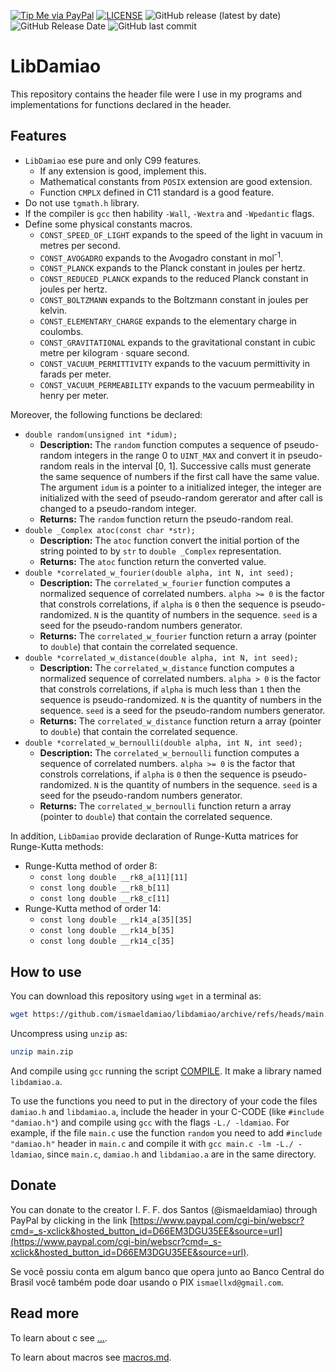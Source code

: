 [![Tip Me via PayPal](https://img.shields.io/badge/PayPal-tip%20me-green.svg?logo=paypal)](https://www.paypal.com/cgi-bin/webscr?cmd=_s-xclick&hosted_button_id=D66EM3DGU35EE&source=url)
[![LICENSE](https://img.shields.io/badge/license-MIT-lightgrey.svg)](/LICENSE)
![GitHub release (latest by date)](https://img.shields.io/github/v/release/ismaeldamiao/libdamiao)
![GitHub Release Date](https://img.shields.io/github/release-date/ismaeldamiao/libdamiao)
![GitHub last commit](https://img.shields.io/github/last-commit/ismaeldamiao/libdamiao)

# LibDamiao

This repository contains the header file were I use in my programs
and implementations for functions declared in the header.

## Features

* `LibDamiao` ese pure and only C99 features.
  * If any extension is good, implement this.
  * Mathematical constants from `POSIX` extension are good extension.
  * Function `CMPLX` defined in C11 standard is a good feature.
* Do not use `tgmath.h` library.
* If the compiler is `gcc` then hability `-Wall`, `-Wextra` and `-Wpedantic` flags.
* Define some physical constants macros.
  * `CONST_SPEED_OF_LIGHT` expands to the speed of the light in vacuum in metres per second.
  * `CONST_AVOGADRO` expands to the Avogadro constant in mol<sup>-1</sup>.
  * `CONST_PLANCK` expands to the Planck constant in joules per hertz.
  * `CONST_REDUCED_PLANCK` expands to the reduced Planck constant in joules per hertz.
  * `CONST_BOLTZMANN` expands to the Boltzmann constant in joules per kelvin.
  * `CONST_ELEMENTARY_CHARGE` expands to the elementary charge in coulombs.
  * `CONST_GRAVITATIONAL` expands to the gravitational constant in cubic metre per kilogram · square second.
  * `CONST_VACUUM_PERMITTIVITY` expands to the vacuum permittivity in farads per meter.
  * `CONST_VACUUM_PERMEABILITY` expands to the vacuum permeability in henry per meter.

Moreover, the following functions be declared:
* `double random(unsigned int *idum);`
  * **Description:**
The `random` function computes a sequence of pseudo-random integers in the range 0 to
`UINT_MAX` and convert it in pseudo-random reals in the interval [0, 1].
Successive calls must generate the same sequence of numbers if the first
call have the same value. The argument `idum` is a pointer to a
initialized integer, the integer are initialized with
the seed of pseudo-random gererator and after call is changed to a
pseudo-random integer.
  * **Returns:**
The `random` function return the pseudo-random real.
* `double _Complex atoc(const char *str);`
  * **Description:**
The `atoc` function convert the initial portion of the string pointed
to by `str` to `double _Complex` representation.
  * **Returns:**
The `atoc` function return the converted value.
* `double *correlated_w_fourier(double alpha, int N, int seed);`
  * **Description:**
The `correlated_w_fourier` function computes a normalized sequence of correlated
numbers. `alpha >= 0` is the factor that constrols correlations, if
`alpha` is `0` then the sequence is pseudo-randomized. `N` is
the quantity of numbers in the sequence. `seed` is a seed  for the 
pseudo-random numbers generator.
  * **Returns:**
The `correlated_w_fourier` function return a array (pointer to `double`) that
contain the correlated sequence.
* `double *correlated_w_distance(double alpha, int N, int seed);`
  * **Description:**
The `correlated_w_distance` function computes a normalized sequence of correlated
numbers. `alpha > 0` is the factor that constrols correlations, if
`alpha` is much less than `1` then the sequence is pseudo-randomized. `N` is
the quantity of numbers in the sequence. `seed` is a seed  for the 
pseudo-random numbers generator.
  * **Returns:**
The `correlated_w_distance` function return a array (pointer to `double`) that
contain the correlated sequence.
* `double *correlated_w_bernoulli(double alpha, int N, int seed);`
  * **Description:**
The `correlated_w_bernoulli` function computes a sequence of correlated
numbers. `alpha >= 0` is the factor that constrols correlations, if
`alpha` is `0` then the sequence is pseudo-randomized. `N` is
the quantity of numbers in the sequence. `seed` is a seed  for the 
pseudo-random numbers generator.
  * **Returns:**
The `correlated_w_bernoulli` function return a array (pointer to `double`) that
contain the correlated sequence.

In addition, `LibDamiao` provide declaration of Runge-Kutta matrices for
Runge-Kutta methods:
* Runge-Kutta method of order 8:
  * `const long double __rk8_a[11][11]`
  * `const long double __rk8_b[11]`
  * `const long double __rk8_c[11]`
* Runge-Kutta method of order 14:
  * `const long double __rk14_a[35][35]`
  * `const long double __rk14_b[35]`
  * `const long double __rk14_c[35]`

## How to use

You can download this repository using `wget` in a terminal as:
```bash
wget https://github.com/ismaeldamiao/libdamiao/archive/refs/heads/main.zip
```

Uncompress using `unzip` as:
```bash
unzip main.zip
```

And compile using `gcc` running the script [COMPILE](/src/COMPILE). It
make a library named `libdamiao.a`.

To use the functions you need to put in the directory of your code the files
`damiao.h` and `libdamiao.a`, include the header in your C-CODE
(like `#include "damiao.h"`) and compile using `gcc` with the flags
`-L./ -ldamiao`. For example, if the file `main.c` use the function
`random` you need to add `#include "damiao.h"` header in `main.c`
and compile it with `gcc main.c -lm -L./ -ldamiao`,
since `main.c`, `damiao.h` and `libdamiao.a` are in the same directory.

## Donate

You can donate to the creator I. F. F. dos Santos (@ismaeldamiao)
through PayPal by clicking  in the link
[https://www.paypal.com/cgi-bin/webscr?cmd=_s-xclick&hosted_button_id=D66EM3DGU35EE&source=url](https://www.paypal.com/cgi-bin/webscr?cmd=_s-xclick&hosted_button_id=D66EM3DGU35EE&source=url).

Se você possiu conta em algum banco que opera junto ao Banco Central do Brasil
você também pode doar usando o PIX `ismaellxd@gmail.com`.


## Read more

To learn about c see [...](...).

To learn about macros see [macros.md](/MarkDown/macros.md).
